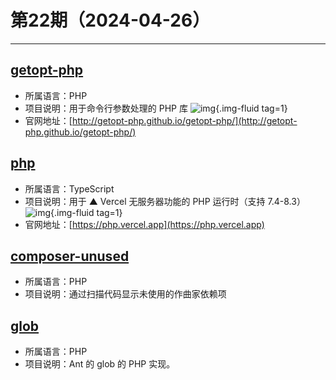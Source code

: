 # 第22期（2024-04-26）

---
## [getopt-php](https://github.com/getopt-php/getopt-php)
- 所属语言：PHP
- 项目说明：用于命令行参数处理的 PHP 库
![img](https://mirror.ghproxy.com/https://raw.githubusercontent.com/xiaoxuan6/weekly/main/docs/static/images/2024-04-26/1714125608.png){.img-fluid tag=1}
- 官网地址：[http://getopt-php.github.io/getopt-php/](http://getopt-php.github.io/getopt-php/)

## [php](https://github.com/vercel-community/php)
- 所属语言：TypeScript
- 项目说明：用于 ▲ Vercel 无服务器功能的 PHP 运行时（支持 7.4-8.3）
![img](https://mirror.ghproxy.com/https://raw.githubusercontent.com/xiaoxuan6/weekly/main/docs/static/images/2024-04-26/1714125762.png){.img-fluid tag=1}
- 官网地址：[https://php.vercel.app](https://php.vercel.app)

## [composer-unused](https://github.com/composer-unused/composer-unused)
- 所属语言：PHP
- 项目说明：通过扫描代码显示未使用的作曲家依赖项

## [glob](https://github.com/webmozarts/glob)
- 所属语言：PHP
- 项目说明：Ant 的 glob 的 PHP 实现。

